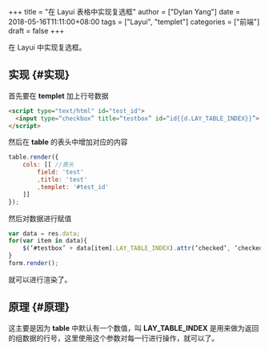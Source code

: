 +++
title = "在 Layui 表格中实现复选框"
author = ["Dylan Yang"]
date = 2018-05-16T11:11:00+08:00
tags = ["Layui", "templet"]
categories = ["前端"]
draft = false
+++

在 Layui 中实现复选框。


## 实现 {#实现}

首先要在 **templet** 加上行号数据

```html
<script type="text/html" id="test_id">
  <input type=“checkbox” title=“testbox” id=“id{{d.LAY_TABLE_INDEX}}”>
</script>
```

然后在 **table** 的表头中增加对应的内容

```javascript
table.render({
    cols: [[ //表头
        field: 'test'
        ,title: 'test'
        ,templet: '#test_id'
    ]]
});
```

然后对数据进行赋值

```javascript
var data = res.data;
for(var item in data){
    $(‘#testbox’ + data[item].LAY_TABLE_INDEX).attr(‘checked’, ‘checked’);
}
form.render();
```

就可以进行渲染了。


## 原理 {#原理}

这主要是因为 **table** 中默认有一个数值，叫 **LAY\_TABLE\_INDEX** 是用来做为返回的组数据的行号，这里使用这个参数对每一行进行操作，就可以了。
